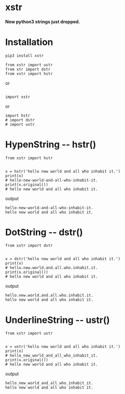 # xstr

#### New python3 strings just dropped. 

# Installation

```bash
pip3 install xstr
```

```python3
from xstr import ustr
from xtr import dstr
from xstr import hstr
```

or

```python3

import xstr

```

or 

```python3
import hstr
# import dstr
# import ustr
```


# HypenString  --    hstr()

```python3
from xstr import hstr


x = hstr('hello new world and all who inhabit it.')
print(x)
# hello-new-world-and-all-who-inhabit-it.
print(x.original())
# hello new world and all who inhabit it.

```

output


```output
hello-new-world-and-all-who-inhabit-it.
hello new world and all who inhabit it.
```


# DotString   --  dstr()  

```python3
from xstr import dstr


x = dstr('hello new world and all who inhabit it.')
print(x)
# hello.new.world.and.all.who.inhabit.it.
print(x.original())
# hello new world and all who inhabit it.

```


output


```output
hello.new.world.and.all.who.inhabit.it.
hello new world and all who inhabit it.
```

# UnderlineString --  ustr()  

```python3
from xstr import ustr


x = ustr('hello new world and all who inhabit it.')
print(x)
# hello_new_world_and_all_who_inhabit_it.
print(x.original())
# hello new world and all who inhabit it.

```

output


```output
hello_new_world_and_all_who_inhabit_it.
hello new world and all who inhabit it.
```

